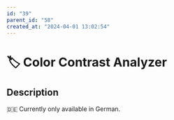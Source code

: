 ```yaml
---
id: "39"
parent_id: "58"
created_at: "2024-04-01 13:02:54"
---
```


# 🏷️ Color Contrast Analyzer

## Description

🇩🇪 Currently only available in German.